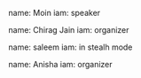 name: Moin
iam: speaker

name: Chirag Jain
iam: organizer

name: saleem
iam: in stealh mode

name: Anisha
iam: organizer
